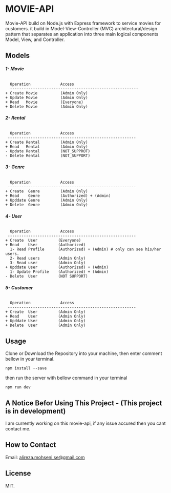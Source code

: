 # MOVIE-API

Movie-API build on Node.js with Express framework to service movies for customers. it build in Model-View-Controller (MVC) architectural/design pattern that 
separates an application into three main logical components Model, View, and Controller. 

## Models

  ###### **1- Movie** 
      Operation             Access
      --------------------------------------------------------
    + Create Movie          (Admin Only)
    + Update Movie          (Admin Only)
    + Read   Movie          (Everyone)
    + Delete Movie          (Admin Only)
    
  ###### **2- Rental** 
      Operation             Access
     --------------------------------------------------------
    + Create Rental         (Admin Only)
    + Read   Rental         (Admin Only)
    - Update Rental         (NOT_SUPPROT)
    - Delete Rental         (NOT_SUPPORT)
   
  ###### **3- Genre** 
      Operation             Access
     --------------------------------------------------------
    + Create  Genre         (Admin Only)
    + Read    Genre         (Authorized) + (Admin)
    + Upddate Genre         (Admin Only)
    + Delete  Genre         (Admin Only)
    
  ###### **4- User** 
      Operation             Access
     --------------------------------------------------------
    + Create  User         (Everyone)
    + Read    User         (Authorized)
      1- Read Profile      (Authorized) + (Admin) # only can see his/her users.
      2- Read users        (Admin Only)
      3- Read user         (Admin Only)
    + Upddate User         (Authorized) + (Admin)
      1- Update Profile    (Authorized) + (Admin)
    - Delete  User         (NOT SUPPORT)

  ###### **5- Customer**
      Operation             Access
     --------------------------------------------------------
    + Create  User         (Admin Only)
    + Read    User         (Admin Only)
    + Upddate User         (Admin Only)
    + Delete  User         (Admin Only)
  
## Usage

Clone or Download the Repository into your machine, then enter comment bellow in your terminal.

```
npm install --save
```

then run the server with bellow command in your terminal

```
npm run dev
```

## A Notice Befor Using This Project - (This project is in development) 

I am currently working on this movie-api, if any issue accured then you cant contact me.

## How to Contact

Email: alireza.mohseni.se@gmail.com

## License

MIT.

